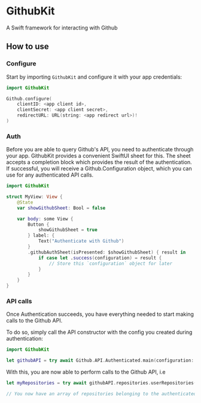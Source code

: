 # GithubKit
A Swift framework for interacting with Github

## How to use
### Configure
Start by importing `GithubKit` and configure it with your app credentials:

```swift
import GithubKit

Github.configure(
    clientID: <app client id>,
    clientSecret: <app client secret>,
    redirectURL: URL(string: <app redirect url>)!
)
```

### Auth
Before you are able to query Github's API, you need to authenticate through your app. GithubKit provides a convenient SwiftUI sheet for this. 
The sheet accepts a completion block which provides the result of the authentication. If successful, you will receive a Github.Configuration object, which you can use for any authenticated API calls.

```swift
import GithubKit

struct MyView: View {
    @State 
    var showGithubSheet: Bool = false

    var body: some View {
        Button {
            showGithubSheet = true
        } label: {
            Text("Authenticate with Github")
        }
        .githubAuthSheet(isPresented: $showGithubSheet) { result in
            if case let .success(configuration) = result {
                // Store this `configuration` object for later
            }
        }
    }
}
```

### API calls
Once Authentication succeeds, you have everything needed to start making calls to the Github API.

To do so, simply call the API constructor with the config you created during authentication:

```swift
import GithubKit

let githubAPI = try await Github.API.Authenticated.main(configuration: config) 
```

With this, you are now able to perform calls to the Github API, i.e

```swift
let myRepositories = try await githubAPI.repositories.userRepositories()

// You now have an array of repositories belonging to the authenticated user, neat!
```
